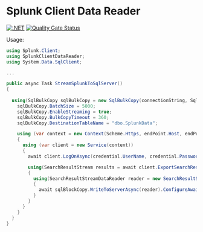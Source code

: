 # Splunk Client Data Reader

[![.NET](https://github.com/YulerB/SplunkClientDataReader/actions/workflows/dotnet.yml/badge.svg)](https://github.com/YulerB/SplunkClientDataReader/actions/workflows/dotnet.yml)
[![Quality Gate Status](https://sonarcloud.io/api/project_badges/measure?project=YulerB_SplunkClientDataReader&metric=alert_status)](https://sonarcloud.io/dashboard?id=YulerB_SplunkClientDataReader)

Usage:
```csharp
using Splunk.Client;
using SplunkClientDataReader;
using System.Data.SqlClient;

...

public async Task StreamSplunkToSqlServer()
{
  
  using(SqlBulkCopy sqlBulkCopy = new SqlBulkCopy(connectionString, SqlBulkCopyOptions.Default)){
    sqlBulkCopy.BatchSize = 5000;
    sqlBulkCopy.EnableStreaming = true;
    sqlBulkCopy.BulkCopyTimeout = 360;
    sqlBulkCopy.DestinationTableName = "dbo.SplunkData";

    using (var context = new Context(Scheme.Https, endPoint.Host, endPoint.Port))
    {
      using (var client = new Service(context))
      {
        await client.LogOnAsync(credential.UserName, credential.Password).ConfigureAwait(false);

        using(SearchResultStream results = await client.ExportSearchResultsAsync(search, searchExportArgs).ConfigureAwait(false))
        {
          using(SearchResultStreamDataReader reader = new SearchResultStreamDataReader(results))
          {
            await sqlBlockCopy.WriteToServerAsync(reader).ConfigureAwait(false);
          }
        }
      }
    }
  }
}
```
